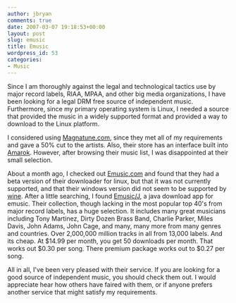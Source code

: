```yaml
---
author: jbryan
comments: true
date: 2007-03-07 19:18:53+00:00
layout: post
slug: emusic
title: Emusic
wordpress_id: 53
categories:
- Music
---
```


Since I am thoroughly against the legal and technological tactics use by major record labels, RIAA, MPAA, and other big media organizations, I have been looking for a legal DRM free source of independent music.  Furthermore, since my primary operating system is Linux,  I needed a source that provided the music in a widely supported format and provided a way to download to the Linux platform.  




I considered using [Magnatune.com](http://magnatune.com), since they met all of my requirements and gave a 50% cut to the artists.  Also, their store has an interface built into [Amarok](http://amarok.kde.org/).   However, after browsing their music list, I was disappointed at their small selection.  




About a month ago, I checked out [Emusic.com](http://www.emusic.com) and found that they had a beta version of their downloader for linux, but that it was not currently supported, and that their windows version did not seem to be supported by [wine](http://winehq.com).  After a little searching, I found [Emusic/J](http://www.kallisti.net.nz/EMusicJ/HomePage), a java download app for emusic.  Their collection, though lacking in the most popular top 40's from major record labels, has a huge selection.  It includes many great musicians including Tony Martinez, Dirty Dozen Brass Band, Charlie Parker, Miles Davis, John Adams, John Cage, and many, many more from many genres and countries.  Over 2,000,000 million tracks in all from 13,000 labels.  And its cheap.  At $14.99 per month, you get 50 downloads per month.  That works out $0.30 per song.  There premium package works out to $0.27 per song.  




All in all, I've been very pleased with their service.  If you are looking for a good source of independent music, you should check them out.  I would appreciate hear how others have faired with them, or if anyone prefers another service that might satisfy my requirements.




